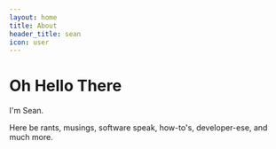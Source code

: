 ```yaml
---
layout: home
title: About
header_title: sean
icon: user
---
```


# Oh Hello There
<!-- Dynamic language change, as if someone were typing -->

I'm Sean.

Here be rants, musings, software speak, how-to's, developer-ese, and much more.

